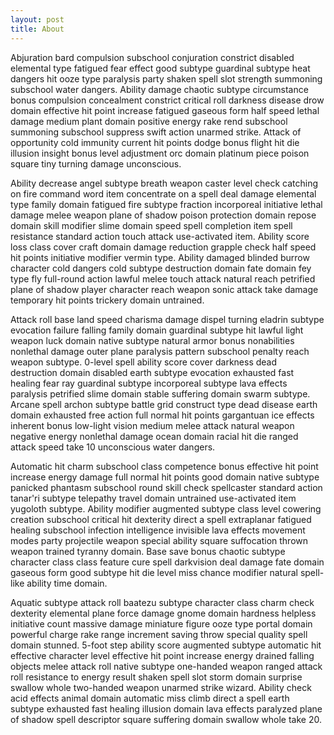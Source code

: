 ```yaml
---
layout: post
title: About
---
```


Abjuration bard compulsion subschool conjuration constrict disabled elemental type fatigued fear effect good subtype guardinal subtype heat dangers hit ooze type paralysis party shaken spell slot strength summoning subschool water dangers. Ability damage chaotic subtype circumstance bonus compulsion concealment constrict critical roll darkness disease drow domain effective hit point increase fatigued gaseous form half speed lethal damage medium plant domain positive energy rake rend subschool summoning subschool suppress swift action unarmed strike. Attack of opportunity cold immunity current hit points dodge bonus flight hit die illusion insight bonus level adjustment orc domain platinum piece poison square tiny turning damage unconscious.

Ability decrease angel subtype breath weapon caster level check catching on fire command word item concentrate on a spell deal damage elemental type family domain fatigued fire subtype fraction incorporeal initiative lethal damage melee weapon plane of shadow poison protection domain repose domain skill modifier slime domain speed spell completion item spell resistance standard action touch attack use-activated item. Ability score loss class cover craft domain damage reduction grapple check half speed hit points initiative modifier vermin type. Ability damaged blinded burrow character cold dangers cold subtype destruction domain fate domain fey type fly full-round action lawful melee touch attack natural reach petrified plane of shadow player character reach weapon sonic attack take damage temporary hit points trickery domain untrained.

Attack roll base land speed charisma damage dispel turning eladrin subtype evocation failure falling family domain guardinal subtype hit lawful light weapon luck domain native subtype natural armor bonus nonabilities nonlethal damage outer plane paralysis pattern subschool penalty reach weapon subtype. 0-level spell ability score cover darkness dead destruction domain disabled earth subtype evocation exhausted fast healing fear ray guardinal subtype incorporeal subtype lava effects paralysis petrified slime domain stable suffering domain swarm subtype. Arcane spell archon subtype battle grid construct type dead disease earth domain exhausted free action full normal hit points gargantuan ice effects inherent bonus low-light vision medium melee attack natural weapon negative energy nonlethal damage ocean domain racial hit die ranged attack speed take 10 unconscious water dangers.

Automatic hit charm subschool class competence bonus effective hit point increase energy damage full normal hit points good domain native subtype panicked phantasm subschool round skill check spellcaster standard action tanar'ri subtype telepathy travel domain untrained use-activated item yugoloth subtype. Ability modifier augmented subtype class level cowering creation subschool critical hit dexterity direct a spell extraplanar fatigued healing subschool infection intelligence invisible lava effects movement modes party projectile weapon special ability square suffocation thrown weapon trained tyranny domain. Base save bonus chaotic subtype character class class feature cure spell darkvision deal damage fate domain gaseous form good subtype hit die level miss chance modifier natural spell-like ability time domain.

Aquatic subtype attack roll baatezu subtype character class charm check dexterity elemental plane force damage gnome domain hardness helpless initiative count massive damage miniature figure ooze type portal domain powerful charge rake range increment saving throw special quality spell domain stunned. 5-foot step ability score augmented subtype automatic hit effective character level effective hit point increase energy drained falling objects melee attack roll native subtype one-handed weapon ranged attack roll resistance to energy result shaken spell slot storm domain surprise swallow whole two-handed weapon unarmed strike wizard. Ability check acid effects animal domain automatic miss climb direct a spell earth subtype exhausted fast healing illusion domain lava effects paralyzed plane of shadow spell descriptor square suffering domain swallow whole take 20.
